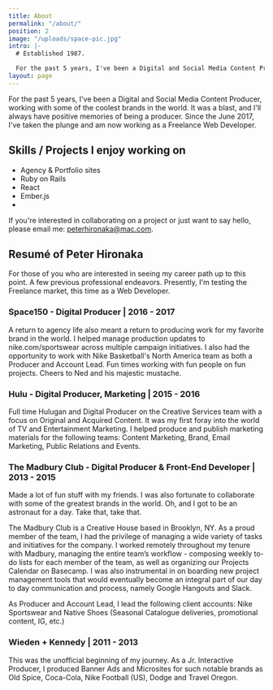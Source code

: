 ```yaml
---
title: About
permalink: "/about/"
position: 2
image: "/uploads/space-pic.jpg"
intro: |-
  # Established 1987.

  For the past 5 years, I've been a Digital and Social Media Content Producer, working with some of the coolest brands in the world. While it's been a blast and I still enjoy my role as a Producer, it's time for me to make the jump into the world of Web Development.
layout: page
---
```



For the past 5 years, I've been a Digital and Social Media Content Producer, working with some of the coolest brands in the world. It was a blast, and I'll always have positive memories of being a producer. Since the June 2017, I've taken the plunge and am now working as a Freelance Web Developer.

## Skills / Projects I enjoy working on
- Agency & Portfolio sites
- Ruby on Rails
- React
- Ember.js
- 

If you're interested in collaborating on a project or just want to say hello, please email me: [peterhironaka@mac.com](mailto:peterhironaka@mac.com).


## Resumé of Peter Hironaka
For those of you who are interested in seeing my career path up to this point. A few previous professional endeavors. Presently, I'm testing the Freelance market, this time as a Web Developer.

### Space150 - Digital Producer |  2016 - 2017

A return to agency life also meant a return to producing work for my favorite brand in the world. I helped manage production updates to nike.com/sportswear across multiple campaign initiatives. I also had the opportunity to work with Nike Basketball's North America team as both a Producer and Account Lead. Fun times working with fun people on fun projects. Cheers to Ned and his majestic mustache.


### Hulu - Digital Producer, Marketing |  2015 - 2016

Full time Hulugan and Digital Producer on the Creative Services team with a focus on Original and Acquired Content. It was my first foray into the world of TV and Entertainment Marketing. I helped produce and publish marketing materials for the following teams: Content Marketing, Brand, Email Marketing, Public Relations and Events.


### The Madbury Club - Digital Producer & Front-End Developer |  2013 - 2015

Made a lot of fun stuff with my friends. I was also fortunate to collaborate with some of the greatest brands in the world. Oh, and I got to be an astronaut for a day. Take that, take that.

The Madbury Club is a Creative House based in Brooklyn, NY. As a proud member of the team, I had the privilege of managing a wide variety of tasks and initiatives for the company. I worked remotely throughout my tenure with Madbury, managing the entire team’s workflow - composing weekly to-do lists for each member of the team, as well as organizing our Projects Calendar on Basecamp. I was also instrumental in on boarding new project management tools that would eventually become an integral part of our day to day communication and process, namely Google Hangouts and Slack.

As Producer and Account Lead, I lead the following client accounts: Nike Sportswear and Native Shoes (Seasonal Catalogue deliveries, promotional content, IG, etc.)


### Wieden + Kennedy | 2011 - 2013

This was the unofficial beginning of my journey. As a Jr. Interactive Producer, I produced Banner Ads and Microsites for such notable brands as Old Spice, Coca-Cola, Nike Football (US), Dodge and Travel Oregon.
